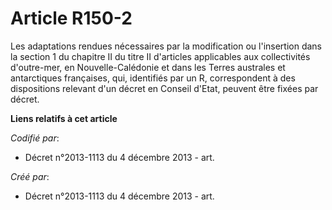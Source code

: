 # Article R150-2

Les adaptations rendues nécessaires par la modification ou l'insertion dans la section 1 du chapitre II du titre II
d'articles applicables aux collectivités d'outre-mer, en Nouvelle-Calédonie et dans les Terres australes et antarctiques
françaises, qui, identifiés par un R, correspondent à des dispositions relevant d'un décret en Conseil d'Etat, peuvent être
fixées par décret.

**Liens relatifs à cet article**

_Codifié par_:

  - Décret n°2013-1113 du 4 décembre 2013 - art.

_Créé par_:

  - Décret n°2013-1113 du 4 décembre 2013 - art.
